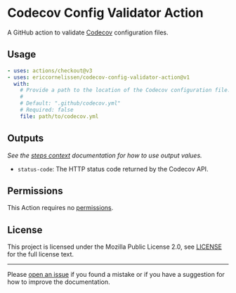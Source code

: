 # Codecov Config Validator Action

A GitHub action to validate [Codecov] configuration files.

## Usage

```yml
- uses: actions/checkout@v3
- uses: ericcornelissen/codecov-config-validator-action@v1
  with:
    # Provide a path to the location of the Codecov configuration file.
    #
    # Default: ".github/codecov.yml"
    # Required: false
    file: path/to/codecov.yml
```

## Outputs

_See the [steps context] documentation for how to use output values._

- `status-code`: The HTTP status code returned by the Codecov API.

## Permissions

This Action requires no [permissions].

## License

This project is licensed under the Mozilla Public License 2.0, see [LICENSE] for
the full license text.

---

Please [open an issue] if you found a mistake or if you have a suggestion for
how to improve the documentation.

[codecov]: https://codecov.io/
[license]: ./LICENSE
[open an issue]: https://github.com/ericcornelissen/codecov-config-validator-action/issues/new?labels=documentation
[permissions]: https://docs.github.com/en/actions/using-workflows/workflow-syntax-for-github-actions#permissions
[steps context]: https://docs.github.com/en/actions/learn-github-actions/contexts#steps-context
